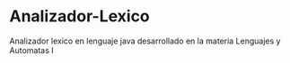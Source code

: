 # Analizador-Lexico
Analizador lexico en lenguaje java desarrollado en la materia Lenguajes y Automatas I
